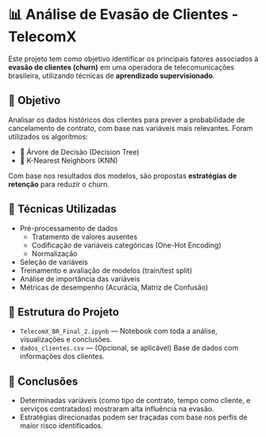 # 📊 Análise de Evasão de Clientes - TelecomX

Este projeto tem como objetivo identificar os principais fatores associados à **evasão de clientes (churn)** em uma operadora de telecomunicações brasileira, utilizando técnicas de **aprendizado supervisionado**.

## 🎯 Objetivo

Analisar os dados históricos dos clientes para prever a probabilidade de cancelamento de contrato, com base nas variáveis mais relevantes. Foram utilizados os algoritmos:

- 🌳 Árvore de Decisão (Decision Tree)
- 🤝 K-Nearest Neighbors (KNN)

Com base nos resultados dos modelos, são propostas **estratégias de retenção** para reduzir o churn.

## 🧠 Técnicas Utilizadas

- Pré-processamento de dados
  - Tratamento de valores ausentes
  - Codificação de variáveis categóricas (One-Hot Encoding)
  - Normalização
- Seleção de variáveis
- Treinamento e avaliação de modelos (train/test split)
- Análise de importância das variáveis
- Métricas de desempenho (Acurácia, Matriz de Confusão)

## 📁 Estrutura do Projeto

- `TelecomX_BR_Final_2.ipynb` — Notebook com toda a análise, visualizações e conclusões.
- `dados_clientes.csv` — (Opcional, se aplicável) Base de dados com informações dos clientes.

## 📌 Conclusões

- Determinadas variáveis (como tipo de contrato, tempo como cliente, e serviços contratados) mostraram alta influência na evasão.
- Estratégias direcionadas podem ser traçadas com base nos perfis de maior risco identificados.
